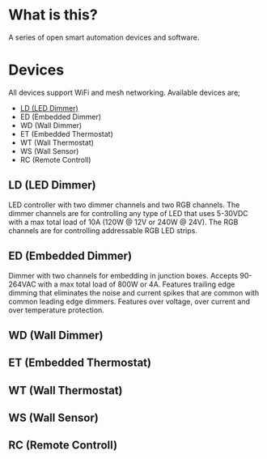 # What is this?
A series of open smart automation devices and software.

# Devices
All devices support WiFi and mesh networking.
Available devices are;
* [LD (LED Dimmer)](#ld-led-dimmer)
* ED (Embedded Dimmer)
* WD (Wall Dimmer)
* ET (Embedded Thermostat)
* WT (Wall Thermostat)
* WS (Wall Sensor)
* RC (Remote Controll)

## LD (LED Dimmer)
LED controller with two dimmer channels and two RGB channels.
The dimmer channels are for controlling any type of LED that uses 5-30VDC with a max total load of 10A (120W @ 12V or 240W @ 24V).
The RGB channels are for controlling addressable RGB LED strips.

## ED (Embedded Dimmer)
Dimmer with two channels for embedding in junction boxes. Accepts 90-264VAC with a max total load of 800W or 4A.
Features trailing edge dimming that eliminates the noise and current spikes that are common with common leading edge dimmers.
Features over voltage, over current and over temperature protection.

## WD (Wall Dimmer)
## ET (Embedded Thermostat)
## WT (Wall Thermostat)
## WS (Wall Sensor)
## RC (Remote Controll)
